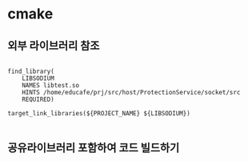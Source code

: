# cmake

## 외부 라이브러리 참조

<pre>
<code>
find_library(
    LIBSODIUM
    NAMES libtest.so
    HINTS /home/educafe/prj/src/host/ProtectionService/socket/src
    REQUIRED)

target_link_libraries(${PROJECT_NAME} ${LIBSODIUM})
</code>
</pre>

## 공유라이브러리 포함하여 코드 빌드하기
